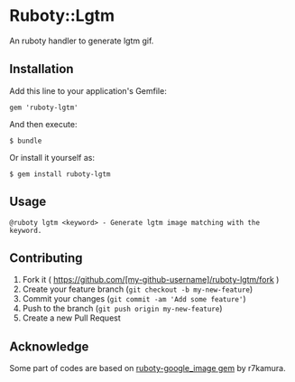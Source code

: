 # Ruboty::Lgtm

An ruboty handler to generate lgtm gif.

## Installation

Add this line to your application's Gemfile:

    gem 'ruboty-lgtm'

And then execute:

    $ bundle

Or install it yourself as:

    $ gem install ruboty-lgtm

## Usage

```
@ruboty lgtm <keyword> - Generate lgtm image matching with the keyword.
```

## Contributing

1. Fork it ( https://github.com/[my-github-username]/ruboty-lgtm/fork )
2. Create your feature branch (`git checkout -b my-new-feature`)
3. Commit your changes (`git commit -am 'Add some feature'`)
4. Push to the branch (`git push origin my-new-feature`)
5. Create a new Pull Request

## Acknowledge
Some part of codes are based on [ruboty-google_image gem](https://github.com/r7kamura/ruboty-google_image) by r7kamura.
